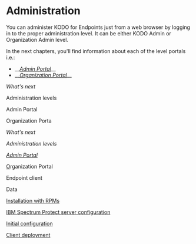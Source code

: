 # Administration

You can administer KODO for Endpoints just from a web browser by logging in to the proper administration level. It can be either KODO Admin or Organization Admin level.

In the next chapters, you'll find information about each of the level portals i.e.:

* \_\_[_Admin Portal_](kodo-admin-portal/)\_\_
* \_\_[_Organization Portal_](kodo-organization-portal/)\_\_



_What's next_

Administration levels

Admin Portal

Organization Porta

_What's next_

_Administration levels_

[_Admin Portal_](kodo-admin-portal/)

[O](../deployment/virtual-appliance-vmware/)rganization Portal

Endpoint client

Data 

[Installation with RPMs](../deployment/installation-with-rpm-packages.md)

[IBM Spectrum Protect server configuration](../deployment/spectrum-protect-tsm-configuration.md)

[Initial configuration](../deployment/initial-configuration.md)

[Client deployment](../deployment/deployments/)



